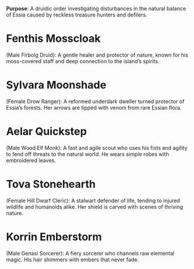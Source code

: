 **Purpose**: A druidic order investigating disturbances in the natural balance of Essia caused by reckless treasure hunters and defilers.


# **Fenthis Mosscloak** 
(Male Firbolg Druid): A gentle healer and protector of nature, known for his moss-covered staff and deep connection to the island’s spirits.

# **Sylvara Moonshade** 
(Female Drow Ranger): A reformed underdark dweller turned protector of Essia’s forests. Her arrows are tipped with venom from rare Essian flora.

# **Aelar Quickstep** 
(Male Wood Elf Monk): A fast and agile scout who uses his fists and agility to fend off threats to the natural world. He wears simple robes with embroidered leaves.

# **Tova Stonehearth** 
(Female Hill Dwarf Cleric): A stalwart defender of life, tending to injured wildlife and humanoids alike. Her shield is carved with scenes of thriving nature.

# **Korrin Emberstorm** 
(Male Genasi Sorcerer): A fiery sorcerer who channels raw elemental magic. His hair shimmers with embers that never fade.